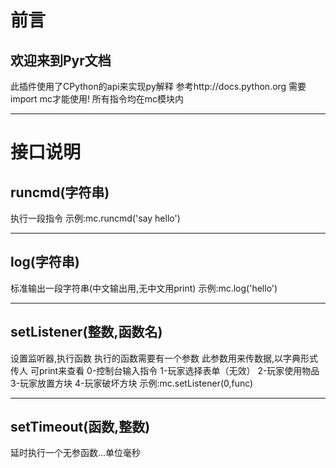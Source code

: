 # 前言
## 欢迎来到Pyr文档
此插件使用了CPython的api来实现py解释
参考http://docs.python.org
需要import mc才能使用!
所有指令均在mc模块内
***
# 接口说明
## runcmd(字符串)
执行一段指令
示例:mc.runcmd('say hello')
***
## log(字符串)
标准输出一段字符串(中文输出用,无中文用print)
示例:mc.log('hello')
***
## setListener(整数,函数名)
设置监听器,执行函数
执行的函数需要有一个参数
此参数用来传数据,以字典形式传人
可print来查看
0-控制台输入指令
1-玩家选择表单（无效）
2-玩家使用物品
3-玩家放置方块
4-玩家破坏方块
示例:mc.setListener(0,func)
***
## setTimeout(函数,整数)
延时执行一个无参函数...单位毫秒
